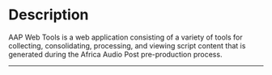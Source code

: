 # Description

AAP Web Tools is a web application consisting of a variety of tools for collecting, consolidating, processing, and viewing script content that is generated during
the Africa Audio Post pre-production process.

___